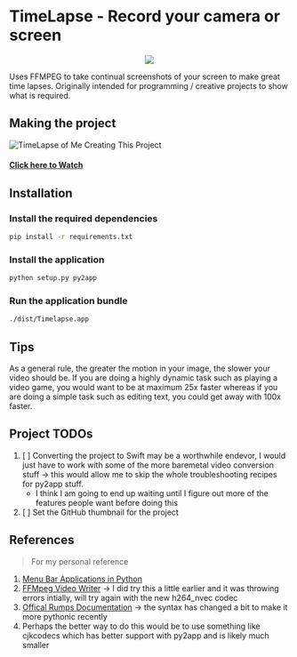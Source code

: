 # TimeLapse - Record your camera or screen

<p align="center">
    <img src="https://img.shields.io/github/last-commit/wkaisertexas/timelapse">
</p>

Uses FFMPEG to take continual screenshots of your screen to make great time lapses. Originally intended for programming / creative projects to show what is required.

## Making the project

![TimeLapse of Me Creating This Project](https://img.youtube.com/vi/hjKidbt-Ad4/0.jpg)

#### [Click here to Watch](https://www.youtube.com/watch?v=hjKidbt-Ad4)

## Installation

### Install the required dependencies
```sh
pip install -r requirements.txt
```

### Install the application
```sh
python setup.py py2app
```

### Run the application bundle
```sh
./dist/Timelapse.app
```

## Tips

As a general rule, the greater the motion in your image, the slower your video should be. If you are doing a highly dynamic task such as playing a video game, you would want to be at maximum 25x faster whereas if you are doing a simple task such as editing text, you could get away with 100x faster. 

## Project TODOs

1. [ ] Converting the project to Swift may be a worthwhile endevor, I would just have to work with some of the more baremetal video conversion stuff -> this would allow me to skip the whole troubleshooting recipes for py2app stuff. 
    - I think I am going to end up waiting until I figure out more of the features people want before doing this
2. [ ] Set the GitHub thumbnail for the project

## References

> For my personal reference

1. [Menu Bar Applications in Python](https://camillovisini.com/article/create-macos-menu-bar-app-pomodoro/)
2. [FFMpeg Video Writer](https://stackoverflow.com/questions/34167691/pipe-opencv-images-to-ffmpeg-using-python) -> I did try this a little earlier and it was throwing errors intially, will try again with the new h264_nvec codec
3. [Offical Rumps Documentation](https://github.com/jaredks/rumps) -> the syntax has changed a bit to make it more pythonic recently
4. Perhaps the better way to do this would be to use something like cjkcodecs which has better support with py2app and is likely much smaller
